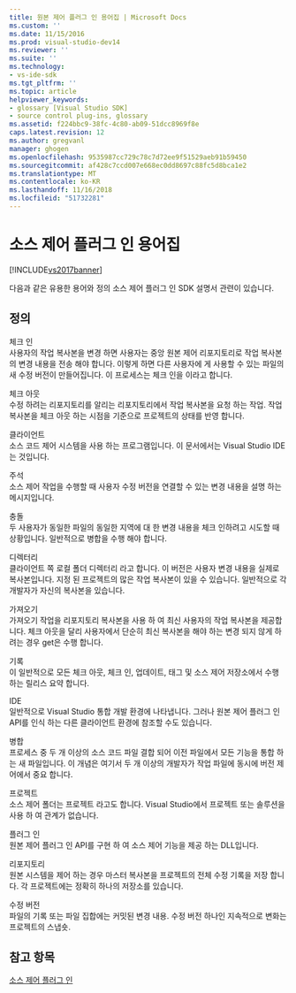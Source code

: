 ```yaml
---
title: 원본 제어 플러그 인 용어집 | Microsoft Docs
ms.custom: ''
ms.date: 11/15/2016
ms.prod: visual-studio-dev14
ms.reviewer: ''
ms.suite: ''
ms.technology:
- vs-ide-sdk
ms.tgt_pltfrm: ''
ms.topic: article
helpviewer_keywords:
- glossary [Visual Studio SDK]
- source control plug-ins, glossary
ms.assetid: f224bbc9-38fc-4c80-ab09-51dcc8969f8e
caps.latest.revision: 12
ms.author: gregvanl
manager: ghogen
ms.openlocfilehash: 9535987cc729c78c7d72ee9f51529aeb91b59450
ms.sourcegitcommit: af428c7ccd007e668ec0dd8697c88fc5d8bca1e2
ms.translationtype: MT
ms.contentlocale: ko-KR
ms.lasthandoff: 11/16/2018
ms.locfileid: "51732281"
---
```

# <a name="source-control-plug-in-glossary"></a>소스 제어 플러그 인 용어집
[!INCLUDE[vs2017banner](../includes/vs2017banner.md)]

다음과 같은 유용한 용어와 정의 소스 제어 플러그 인 SDK 설명서 관련이 있습니다.  
  
## <a name="definitions"></a>정의  
 체크 인  
 사용자의 작업 복사본을 변경 하면 사용자는 중앙 원본 제어 리포지토리로 작업 복사본의 변경 내용을 전송 해야 합니다. 이렇게 하면 다른 사용자에 게 사용할 수 있는 파일의 새 수정 버전이 만들어집니다. 이 프로세스는 체크 인을 이라고 합니다.  
  
 체크 아웃  
 수정 하려는 리포지토리를 알리는 리포지토리에서 작업 복사본을 요청 하는 작업. 작업 복사본을 체크 아웃 하는 시점을 기준으로 프로젝트의 상태를 반영 합니다.  
  
 클라이언트  
 소스 코드 제어 시스템을 사용 하는 프로그램입니다. 이 문서에서는 Visual Studio IDE는 것입니다.  
  
 주석  
 소스 제어 작업을 수행할 때 사용자 수정 버전을 연결할 수 있는 변경 내용을 설명 하는 메시지입니다.  
  
 충돌  
 두 사용자가 동일한 파일의 동일한 지역에 대 한 변경 내용을 체크 인하려고 시도할 때 상황입니다. 일반적으로 병합을 수행 해야 합니다.  
  
 디렉터리  
 클라이언트 쪽 로컬 폴더 디렉터리 라고 합니다. 이 버전은 사용자 변경 내용을 실제로 복사본입니다. 지정 된 프로젝트의 많은 작업 복사본이 있을 수 있습니다. 일반적으로 각 개발자가 자신의 복사본을 있습니다.  
  
 가져오기  
 가져오기 작업을 리포지토리 복사본을 사용 하 여 최신 사용자의 작업 복사본을 제공합니다. 체크 아웃을 달리 사용자에서 단순히 최신 복사본을 해야 하는 변경 되지 않게 하려는 경우 get은 수행 합니다.  
  
 기록  
 이 일반적으로 모든 체크 아웃, 체크 인, 업데이트, 태그 및 소스 제어 저장소에서 수행 하는 릴리스 요약 합니다.  
  
 IDE  
 일반적으로 Visual Studio 통합 개발 환경에 나타냅니다. 그러나 원본 제어 플러그 인 API를 인식 하는 다른 클라이언트 환경에 참조할 수도 있습니다.  
  
 병합  
 프로세스 중 두 개 이상의 소스 코드 파일 결합 되어 이전 파일에서 모든 기능을 통합 하는 새 파일입니다. 이 개념은 여기서 두 개 이상의 개발자가 작업 파일에 동시에 버전 제어에서 중요 합니다.  
  
 프로젝트  
 소스 제어 폴더는 프로젝트 라고도 합니다. Visual Studio에서 프로젝트 또는 솔루션을 사용 하 여 관계가 없습니다.  
  
 플러그 인  
 원본 제어 플러그 인 API를 구현 하 여 소스 제어 기능을 제공 하는 DLL입니다.  
  
 리포지토리  
 원본 시스템을 제어 하는 경우 마스터 복사본을 프로젝트의 전체 수정 기록을 저장 합니다. 각 프로젝트에는 정확히 하나의 저장소를 있습니다.  
  
 수정 버전  
 파일의 기록 또는 파일 집합에는 커밋된 변경 내용. 수정 버전 하나인 지속적으로 변화는 프로젝트의 스냅숏.  
  
## <a name="see-also"></a>참고 항목  
 [소스 제어 플러그 인](../extensibility/source-control-plug-ins.md)

